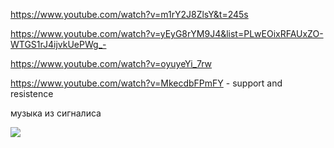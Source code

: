 https://www.youtube.com/watch?v=m1rY2J8ZlsY&t=245s





https://www.youtube.com/watch?v=yEyG8rYM9J4&list=PLwEOixRFAUxZO-WTGS1rJ4ijvkUePWg_-



https://www.youtube.com/watch?v=oyuyeYi_7rw



https://www.youtube.com/watch?v=MkecdbFPmFY - support and resistence 

музыка из сигналиса 


![](Pasted%20image%2020231125162249.png)
